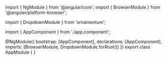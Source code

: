  
  import { NgModule } from '@angular/core';
  import { BrowserModule } from '@angular/platform-browser';

  import { DropdownModule } from 'ornamentum';

  import { AppComponent } from './app.component';

  @NgModule({
    bootstrap: [AppComponent],
    declarations: [AppComponent],
    imports: [BrowserModule, DropdownModule.forRoot()]
  })
  export class AppModule {
  }
 
